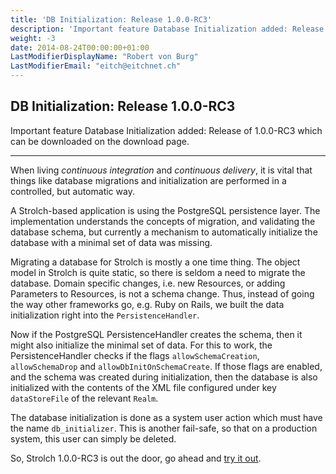 ```yaml
---
title: 'DB Initialization: Release 1.0.0-RC3'
description: 'Important feature Database Initialization added: Release of 1.0.0-RC3 which can be downloaded on the download page.'
weight: -3
date: 2014-08-24T00:00:00+01:00
LastModifierDisplayName: "Robert von Burg"
LastModifierEmail: "eitch@eitchnet.ch"
---
```


## DB Initialization: Release 1.0.0-RC3

Important feature Database Initialization added: Release of 1.0.0-RC3 which can
be downloaded on the download page.

-------

When living _continuous integration_ and _continuous delivery_, it is vital that
things like database migrations and initialization are performed in a
controlled, but automatic way.

A Strolch-based application is using the PostgreSQL persistence layer. The
implementation understands the concepts of migration, and validating the
database schema, but currently a mechanism to automatically initialize the
database with a minimal set of data was missing.

Migrating a database for Strolch is mostly a one time thing. The object model in
Strolch is quite static, so there is seldom a need to migrate the database.
Domain specific changes, i.e. new Resources, or adding Parameters to Resources,
is not a schema change. Thus, instead of going the way other frameworks go, e.g.
Ruby on Rails, we built the data initialization right into the
`PersistenceHandler`.

Now if the PostgreSQL PersistenceHandler creates the schema, then it might also
initialize the minimal set of data. For this to work, the PersistenceHandler
checks if the flags `allowSchemaCreation`, `allowSchemaDrop` and
`allowDbInitOnSchemaCreate`. If those flags are enabled, and the schema was
created during initialization, then the database is also initialized with the
contents of the XML file configured under key `dataStoreFile` of the relevant
`Realm`.

The database initialization is done as a system user action which must have the
name `db_initializer`. This is another fail-safe, so that on a production system,
this user can simply be deleted.

So, Strolch 1.0.0-RC3 is out the door, go ahead and [try it out](/download).

